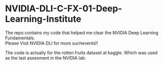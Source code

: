 # NVIDIA-DLI-C-FX-01-Deep-Learning-Institute
The repo contains my code that helped me clear the NVIDIA Deep Learning Fundamentals.  
Please Visit NVIDIA DLI for more suchevents!!

The code is actually for the rotten fruits dataset at kaggle. Which was used as the last assesment in the NVIDIA lab.
